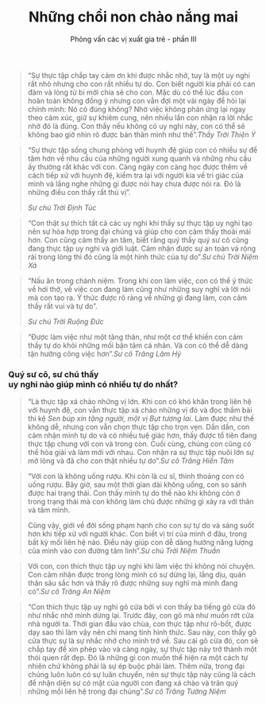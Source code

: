 ﻿---
title: Những chồi non chào nắng mai
id: nhung-choi-non-chao-nang-mai-3
preceeding_full_page_image_A4: "article2023/young-ones/A4 - Mindful Manner Question.png"
preceeding_full_page_image_Letter: "article2023/young-ones/Letter - Mindful Manner Question.png"
author: Phỏng vấn các vị xuất gia trẻ - phần III
---

<!-- MINDFUL MANNERS -->

> “Sự thực tập chắp tay cảm ơn khi được nhắc nhở, tuy là một uy nghi rất nhỏ nhưng cho con rất nhiều tự do. Con biết người kia phải có can đảm và lòng từ bi mới chia sẻ cho con. Mặc dù có thể lúc đầu con hoàn toàn không đồng ý nhưng con vẫn đợi một vài ngày để hỏi lại chính mình: Nó có đúng không? Nhờ việc không phản ứng lại ngay theo cảm xúc, giữ sự khiêm cung, nên nhiều lần con nhận ra lời nhắc nhở đó là đúng. Con thấy nếu không có uy nghi này, con có thể sẽ không bao giờ nhìn rõ được bản thân mình như thế”.<cite>Thầy Trời Thiện Ý</cite>
<!-- Ở ngoài đời, tại nơi làm việc, nếu ai đó nhắc nhở mình, họ trông đợi một câu trả lời và phản hồi nhanh. Nhưng trong tu viện, người nhận được lời nhắc nhở có thể có rất nhiều tự do và tuệ giác. -->
<!-- Trước hết, với bất kì lời nhắc nhở nào, con đều cố gắng tiếp nhận với thật nhiều lòng biết ơn. Vì -->

> <p>“Sự thực tập sống chung phòng với huynh đệ giúp con có nhiều sự để tâm hơn về nhu cầu của những người xung quanh và những nhu cầu ấy thường rất khác với con. Càng ngày con càng học được thêm về cách tiếp xử với huynh đệ, kiểm tra lại với người kia về tri giác của mình và lắng nghe những gì được nói hay chưa được nói ra. Đó là những điều con thấy rất thú vị”.</p><cite>Sư chú Trời Định Túc</cite>

> “Con thật sự thích tất cả các uy nghi khi thấy sự thực tập uy nghi tạo nên sự hòa hợp trong đại chúng và giúp cho con cảm thấy thoải mái hơn. Con cũng cảm thấy an tâm, biết rằng quý thầy quý sư cô cũng đang thực tập uy nghi và giới luật. Cảm nhận được sự an toàn và rộng rãi trong lòng thì đó cũng là một hình thức của tự do”.<cite>Sư chú Trời Niệm Xả</cite>

<!-- explicit <p> here because I do not want the last line to be justified (very spaced out words) -->
> <p>“Nấu ăn trong chánh niệm. Trong khi con làm việc, con có thể ý thức về hơi thở, về việc con đang làm cũng như những suy nghĩ và lời nói mà con tạo ra. Ý thức được rõ ràng về những gì đang làm, con cảm thấy rất vui và tự do”.</p><cite>Sư chú Trời Ruộng Đức</cite>

> “Được làm việc như một tăng thân, như một cơ thể khiến con cảm thấy tự do khỏi những mối bận tâm cá nhân. Và con có thể dễ dàng tận hưởng công việc hơn”.<cite>Sư cô Trăng Lâm Hỷ</cite>

<!--  -->
<h3>Quý sư cô, sư chú thấy <br/>uy nghi nào giúp mình có nhiều tự do nhất?</h3>

> “Là thực tập xá chào những vị lớn. Khi con có khó khăn trong liên hệ với huynh đệ, con vẫn thực tập xá chào những vị đó và đọc thầm bài thi kệ *Sen búp xin tặng người, một vị Bụt tương lai*. Làm được như thế không dễ, nhưng con vẫn chọn thực tập cho trọn vẹn. Dần dần, con cảm nhận mình tự do và có nhiều tuệ giác hơn, thấy được tổ tiên đang thực tập chung với con và trong con. Cuối cùng, chúng con cũng có thể hòa giải và làm mới với nhau. Con nhận ra sự thực tập nuôi lớn sự mở lòng và đã cho con thật nhiều tự do”.<cite>Sư cô Trăng Hiền Tâm</cite>

> “Với con là không uống rượu. Khi còn là cư sĩ, thỉnh thoảng con có uống rượu. Bây giờ, sau một thời gian dài không uống, con so sánh được hai trạng thái. Con thấy mình tự do thế nào khi không còn ở trong trạng thái mà con không làm chủ được những gì xảy ra với thân và tâm mình.
> 
> Cũng vậy, giới về đời sống phạm hạnh cho con sự tự do và sáng suốt hơn khi tiếp xử với người khác. Con biết vị trí của mình ở đâu, trong bất kỳ mối liên hệ nào. Điều này giúp con dễ dàng hướng năng lượng của mình vào con đường tâm linh”.<cite>Sư chú Trời Niệm Thuần</cite>

> Với con, con thích thực tập uy nghi khi làm việc thì không nói chuyện. Con cảm nhận được trong lòng mình có sự dừng lại, lắng dịu, quán thân sâu sắc hơn và thấy rõ được những suy nghĩ mà mình đang có”.<cite>Sư cô Trăng An Niệm</cite>

> “Con thích thực tập uy nghi gõ cửa bởi vì con thấy ba tiếng gõ cửa đó như nhắc nhở mình dừng lại. Trước đây, con gõ mà như muốn rớt cửa nhà người ta. Thời gian đầu vào chùa, con thực tập như rô-bốt, được dạy sao thì làm vậy nên chỉ mang tính hình thức. Sau này, con thấy gõ cửa thực sự là sự nhắc nhở cho mình trở về. Sau cái gõ cửa đó, con sẽ chắp tay để xin phép vào và càng ngày, sự thực tập này trở thành một thói quen rất đẹp. Đó là những gì con muốn thể hiện ra một cách tự nhiên chứ không phải là sự ép buộc phải làm. Thêm nữa, trong đại chúng luôn luôn có sự luân chuyển, nên sự thực tập này cũng là cách để nhận diện sự có mặt của người con đang xá chào và trân quý những mối liên hệ trong đại chúng”.<cite>Sư cô Trăng Tường Niệm</cite>
